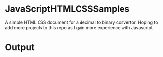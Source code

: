 # JavaScriptHTMLCSSSamples
A simple HTML CSS document for a decimal to binary convertor. Hoping to add more projects to this repo as I gain more experience with Javascript

# Output
